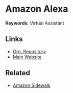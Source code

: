 # Amazon Alexa

<!--
https://github.com/CCOSTAN/Home-AssistantConfig
-->

**Keywords:** Virtual Assistant

## Links

- [Org. Repository](https://github.com/alexa)
- [Main Website](https://alexa.amazon.com)

## Related

- [Amazon Sidewalk](/amazon/amazon-sidewalk.md)

<!--
https://youtube.com/watch?v=pvggTxJHI28
-->

<!-- ## Tips

### Disable Sidewalk Bridge

1. Open Amazon Alexa App
2. More -> Settings
3. Account Settings
-->
